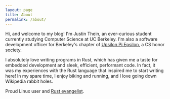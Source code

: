 ```yaml
---
layout: page
title: About
permalink: /about/
---
```


Hi, and welcome to my blog! I'm Justin Thein, an ever-curious student currently studying Computer Science at UC Berkeley.
I'm also a software development officer for Berkeley's chapter of [Upsilon Pi Epsilon](https://upe.berkeley.edu/),
a CS honor society.

I absolutely love writing programs in Rust, which has given me a taste for embedded development
and sleek, efficient, performant code. In fact, it was my experiences with the Rust language
that inspired me to start writing here!
In my spare time, I enjoy biking and running, and I love going down Wikipedia
rabbit holes.

Proud Linux user and [Rust evangelist](https://en.wikipedia.org/wiki/Crab).